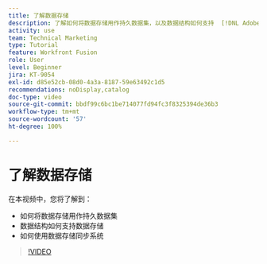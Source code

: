 ```yaml
---
title: 了解数据存储
description: 了解如何将数据存储用作持久数据集，以及数据结构如何支持  [!DNL Adobe Workfront Fusion] 中的数据存储。
activity: use
team: Technical Marketing
type: Tutorial
feature: Workfront Fusion
role: User
level: Beginner
jira: KT-9054
exl-id: d85e52cb-08d0-4a3a-8187-59e63492c1d5
recommendations: noDisplay,catalog
doc-type: video
source-git-commit: bbdf99c6bc1be714077fd94fc3f8325394de36b3
workflow-type: tm+mt
source-wordcount: '57'
ht-degree: 100%

---
```


# 了解数据存储

在本视频中，您将了解到：

* 如何将数据存储用作持久数据集
* 数据结构如何支持数据存储
* 如何使用数据存储同步系统

>[!VIDEO](https://video.tv.adobe.com/v/3417961/?quality=12&learn=on&enablevpops=1&captions=chi_hans)
